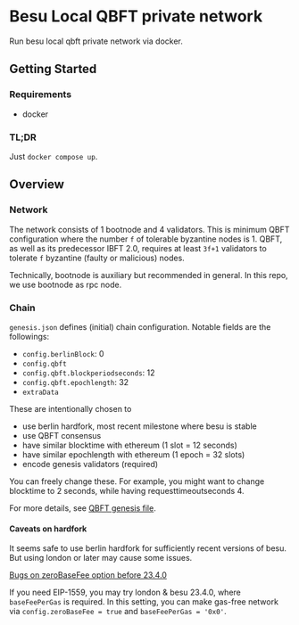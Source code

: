 # Besu Local QBFT private network

Run besu local qbft private network via docker.

## Getting Started

### Requirements

- docker

### TL;DR

Just `docker compose up`.

## Overview

### Network

The network consists of 1 bootnode and 4 validators.
This is minimum QBFT configuration where the number `f` of tolerable byzantine nodes is 1.
QBFT, as well as its predecessor IBFT 2.0, requires at least `3f+1` validators to tolerate `f` byzantine (faulty or malicious) nodes.

Technically, bootnode is auxiliary but recommended in general.
In this repo, we use bootnode as rpc node.

### Chain

`genesis.json` defines (initial) chain configuration. Notable fields are the followings:

- `config.berlinBlock`: 0
- `config.qbft`
- `config.qbft.blockperiodseconds`: 12
- `config.qbft.epochlength`: 32
- `extraData`

These are intentionally chosen to

- use berlin hardfork, most recent milestone where besu is stable
- use QBFT consensus
- have similar blocktime with ethereum (1 slot = 12 seconds)
- have similar epochlength with ethereum (1 epoch = 32 slots)
- encode genesis validators (required)

You can freely change these. For example, you might want to change blocktime to 2 seconds, while having requesttimeoutseconds 4.

For more details, see [QBFT genesis file](https://besu.hyperledger.org/en/stable/private-networks/how-to/configure/consensus/qbft/?h=qbft#genesis-file).

#### Caveats on hardfork

It seems safe to use berlin hardfork for sufficiently recent versions of besu. But using london or later may cause some issues.

[Bugs on zeroBaseFee option before 23.4.0](https://github.com/hyperledger/besu/blob/main/CHANGELOG.md#2340)

If you need EIP-1559, you may try london & besu 23.4.0, where `baseFeePerGas` is required.
In this setting, you can make gas-free network via `config.zeroBaseFee = true` and `baseFeePerGas = '0x0'`.
